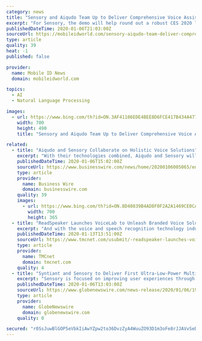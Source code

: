 ```yaml
---
category: news
title: "Sensory and Aiqudo Team Up to Deliver Comprehensive Voice Assistant"
excerpt: "For Sensory, the demo will help round out a robust CES 2020 lineup that already includes a new speech recognition platform designed for smart appliances. The solution will appear in a smart microwave from Midea MCA. Sensory has also released an updated ..."
publishedDateTime: 2020-01-06T21:03:00Z
sourceUrl: https://mobileidworld.com/sensory-aiqudo-team-deliver-comprehensive-voice-assistant-010608/
type: article
quality: 39
heat: -1
published: false

provider:
  name: Mobile ID News
  domain: mobileidworld.com

topics:
  - AI
  - Natural Language Processing

images:
  - url: https://www.bing.com/th?id=ON.3AF41186EDE4BEE8D6FCE417B434A477
    width: 700
    height: 490
    title: "Sensory and Aiqudo Team Up to Deliver Comprehensive Voice Assistant"

related:
  - title: "Aiqudo and Sensory Collaborate on Holistic Voice Solutions"
    excerpt: "With their technologies combined, Aiqudo and Sensory will deliver a fully integrated end-to-end solution that combines Sensory’s wake word, voice biometrics and natural language recognition technologies with Aiqudo’s multilingual intent understanding ..."
    publishedDateTime: 2020-01-06T15:02:00Z
    sourceUrl: https://www.businesswire.com/news/home/20200106005065/en/Aiqudo-Sensory-Collaborate-Holistic-Voice-Solutions
    type: article
    provider:
      name: Business Wire
      domain: businesswire.com
    quality: 39
    images:
      - url: https://www.bing.com/th?id=ON.8D40839B4AD8F0F2A2A1469CE0CAB450
        width: 700
        height: 365
  - title: "ReadSpeaker Launches VoiceLab to Unleash Branded Voice Solutions"
    excerpt: "And with the voice and speech recognition technology industry expected to become a $1.46B market by 2024, brands must ensure their voice solutions are highly customized so as to set them apart from the competition. The ReadSpeaker VoiceLab addresses ..."
    publishedDateTime: 2020-01-13T13:51:00Z
    sourceUrl: https://www.tmcnet.com/usubmit/-readspeaker-launches-voicelab-unleash-branded-voice-solutions-/2020/01/13/9080242.htm
    type: article
    provider:
      name: TMCnet
      domain: tmcnet.com
    quality: 4
  - title: "Syntiant and Sensory to Deliver First Ultra-Low-Power Multi-Language Voice Solution at the Edge"
    excerpt: "Sensory is focused on improving user experiences through embedded machine learning technologies such as voice, vision and natural language processing. The company pioneered the use of neural network approaches for embedded speech recognition for consumer electronics with a well-engineered and patented codebase that has shipped in over 2 billion ..."
    publishedDateTime: 2020-01-06T13:03:00Z
    sourceUrl: https://www.globenewswire.com/news-release/2020/01/06/1966398/0/en/Syntiant-and-Sensory-to-Deliver-First-Ultra-Low-Power-Multi-Language-Voice-Solution-at-the-Edge.html
    type: article
    provider:
      name: GlobeNewswire
      domain: globenewswire.com
    quality: 0

secured: "r0SsJuwBlGOP5eVbkIiAwYZpw2to36DvzZyA4WuuZO93D1m3oFe8rJJAVvSeDKLc8M58vCunqLW0LHvG5E62tEvfby/nYd5EkW/ASWd+/b8lGHVp1/K0z1uy1c9kbqstPJLpEVR+TYE/S5At9Z4S9YPaJvKB6PiCzy/f/0oALkFWq/qS+uw4deUn9FCdGlH2dvPGHwLn4h4H42qT8NN01CfMjZaa2vy1KI9DsbY6AAFYRE7b0Yr0EAdtLnkUrC9N5NK+1xNGtjz7wt/XPbbyLQ==;1o+SoaeZ1Eb0E7rTVOVj8w=="
---
```


